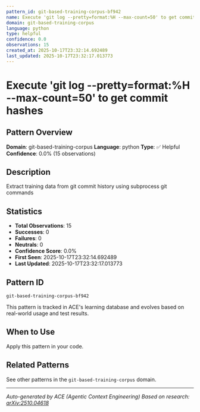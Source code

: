 ```yaml
---
pattern_id: git-based-training-corpus-bf942
name: Execute 'git log --pretty=format:%H --max-count=50' to get commit hashes
domain: git-based-training-corpus
language: python
type: helpful
confidence: 0.0
observations: 15
created_at: 2025-10-17T23:32:14.692489
last_updated: 2025-10-17T23:32:17.013773
---
```

# Execute 'git log --pretty=format:%H --max-count=50' to get commit hashes

## Pattern Overview

**Domain**: git-based-training-corpus
**Language**: python
**Type**: ✅ Helpful
**Confidence**: 0.0% (15 observations)

## Description

Extract training data from git commit history using subprocess git commands

## Statistics

- **Total Observations**: 15
- **Successes**: 0
- **Failures**: 0
- **Neutrals**: 0
- **Confidence Score**: 0.0%
- **First Seen**: 2025-10-17T23:32:14.692489
- **Last Updated**: 2025-10-17T23:32:17.013773

## Pattern ID

```
git-based-training-corpus-bf942
```

This pattern is tracked in ACE's learning database and evolves based on real-world usage and test results.

## When to Use

Apply this pattern in your code.

## Related Patterns

See other patterns in the `git-based-training-corpus` domain.

---

*Auto-generated by ACE (Agentic Context Engineering)*
*Based on research: [arXiv:2510.04618](https://arxiv.org/abs/2510.04618)*
